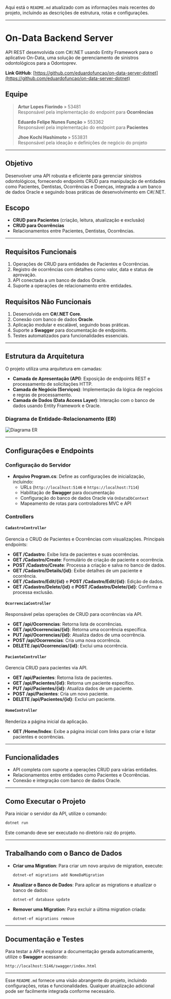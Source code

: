 Aqui está o `README.md` atualizado com as informações mais recentes do projeto, incluindo as descrições de estrutura, rotas e configurações.

---

# On-Data Backend Server

API REST desenvolvida com C#/.NET usando Entity Framework para o aplicativo On-Data, uma solução de gerenciamento de sinistros odontológicos para a Odontoprev.

**Link GitHub**: [https://github.com/eduardofuncao/on-data-server-dotnet](https://github.com/eduardofuncao/on-data-server-dotnet)

## Equipe

> **Artur Lopes Fiorindo** » 53481  
> Responsável pela implementação do endpoint para **Ocorrências**  
> 
> **Eduardo Felipe Nunes Função** » 553362  
> Responsável pela implementação do endpoint para **Pacientes**  
> 
> **Jhoe Kochi Hashimoto** » 553831  
> Responsável pela ideação e definições de negócio do projeto  

---

## Objetivo

Desenvolver uma API robusta e eficiente para gerenciar sinistros odontológicos, fornecendo endpoints CRUD para manipulação de entidades como Pacientes, Dentistas, Ocorrências e Doenças, integrada a um banco de dados Oracle e seguindo boas práticas de desenvolvimento em C#/.NET.

## Escopo

- **CRUD para Pacientes** (criação, leitura, atualização e exclusão)
- **CRUD para Ocorrências**
- Relacionamentos entre Pacientes, Dentistas, Ocorrências.

---

## Requisitos Funcionais

1. Operações de CRUD para entidades de Pacientes e Ocorrências.
2. Registro de ocorrências com detalhes como valor, data e status de aprovação.
3. API conectada a um banco de dados Oracle.
4. Suporte a operações de relacionamento entre entidades.

## Requisitos Não Funcionais

1. Desenvolvida em **C#/.NET Core**.
2. Conexão com banco de dados **Oracle**.
3. Aplicação modular e escalável, seguindo boas práticas.
4. Suporte a **Swagger** para documentação de endpoints.
5. Testes automatizados para funcionalidades essenciais.

---

## Estrutura da Arquitetura

O projeto utiliza uma arquitetura em camadas:

- **Camada de Apresentação (API)**: Exposição de endpoints REST e processamento de solicitações HTTP.
- **Camada de Negócio (Serviços)**: Implementação da lógica de negócios e regras de processamento.
- **Camada de Dados (Data Access Layer)**: Interação com o banco de dados usando Entity Framework e Oracle.

### Diagrama de Entidade-Relacionamento (ER)

![Diagrama ER](https://github.com/user-attachments/assets/a65fefc6-89d1-40ab-9486-03b65be135db)

---

## Configurações e Endpoints

### Configuração do Servidor

- **Arquivo Program.cs**: Define as configurações de inicialização, incluindo:
  - URLs (`http://localhost:5146` e `https://localhost:7114`)
  - Habilitação de **Swagger** para documentação
  - Configuração do banco de dados Oracle via `OnDataDbContext`
  - Mapeamento de rotas para controladores MVC e API

### Controllers

#### `CadastroController`

Gerencia o CRUD de Pacientes e Ocorrências com visualizações. Principais endpoints:

- **GET /Cadastro**: Exibe lista de pacientes e suas ocorrências.
- **GET /Cadastro/Create**: Formulário de criação de paciente e ocorrência.
- **POST /Cadastro/Create**: Processa a criação e salva no banco de dados.
- **GET /Cadastro/Details/{id}**: Exibe detalhes de um paciente e ocorrência.
- **GET /Cadastro/Edit/{id}** e **POST /Cadastro/Edit/{id}**: Edição de dados.
- **GET /Cadastro/Delete/{id}** e **POST /Cadastro/Delete/{id}**: Confirma e processa exclusão.

#### `OcorrenciaController`

Responsável pelas operações de CRUD para ocorrências via API.

- **GET /api/Ocorrencias**: Retorna lista de ocorrências.
- **GET /api/Ocorrencias/{id}**: Retorna uma ocorrência específica.
- **PUT /api/Ocorrencias/{id}**: Atualiza dados de uma ocorrência.
- **POST /api/Ocorrencias**: Cria uma nova ocorrência.
- **DELETE /api/Ocorrencias/{id}**: Exclui uma ocorrência.

#### `PacienteController`

Gerencia CRUD para pacientes via API.

- **GET /api/Pacientes**: Retorna lista de pacientes.
- **GET /api/Pacientes/{id}**: Retorna um paciente específico.
- **PUT /api/Pacientes/{id}**: Atualiza dados de um paciente.
- **POST /api/Pacientes**: Cria um novo paciente.
- **DELETE /api/Pacientes/{id}**: Exclui um paciente.

#### `HomeController`

Renderiza a página inicial da aplicação.

- **GET /Home/Index**: Exibe a página inicial com links para criar e listar pacientes e ocorrências.

---

## Funcionalidades

- API completa com suporte a operações CRUD para várias entidades.
- Relacionamentos entre entidades como Pacientes e Ocorrências.
- Conexão e integração com banco de dados Oracle.

---

## Como Executar o Projeto

Para iniciar o servidor da API, utilize o comando:

```bash
dotnet run
```

Este comando deve ser executado no diretório raiz do projeto.

---

## Trabalhando com o Banco de Dados

- **Criar uma Migration**: Para criar um novo arquivo de migration, execute:
  ```bash
  dotnet-ef migrations add NomeDaMigration
  ```
- **Atualizar o Banco de Dados**: Para aplicar as migrations e atualizar o banco de dados:
  ```bash
  dotnet-ef database update
  ```
- **Remover uma Migration**: Para excluir a última migration criada:
  ```bash
  dotnet-ef migrations remove
  ```

---

## Documentação e Testes

Para testar a API e explorar a documentação gerada automaticamente, utilize o **Swagger** acessando:

```
http://localhost:5146/swagger/index.html
```

---

Esse `README.md` fornece uma visão abrangente do projeto, incluindo configurações, rotas e funcionalidades. Qualquer atualização adicional pode ser facilmente integrada conforme necessário.
